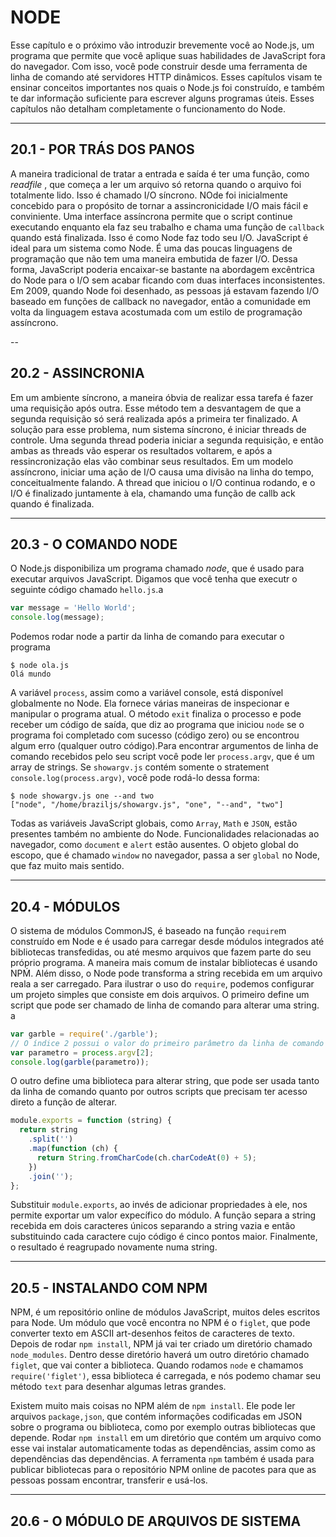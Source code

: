 # NODE

Esse capítulo e o próximo vão introduzir brevemente você ao Node.js, um programa que permite que você aplique suas habilidades de JavaScript fora do navegador. Com isso, você pode construir desde uma ferramenta de linha de comando até servidores HTTP dinâmicos. Esses capítulos visam te ensinar conceitos importantes nos quais o Node.js foi construído, e também te dar informação suficiente para escrever alguns programas úteis. Esses capítulos não detalham completamente o funcionamento do Node.

---

## 20.1 - POR TRÁS DOS PANOS

A maneira tradicional de tratar a entrada e saída é ter uma função, como _readfile_ , que começa a ler um arquivo só retorna quando o arquivo foi totalmente lido. Isso é chamado I/O síncrono. NOde foi inicialmente concebido para o propósito de tornar a assincronicidade I/O mais fácil e conviniente. Uma interface assíncrona permite que o script continue executando enquanto ela faz seu trabalho e chama uma função de `callback` quando está finalizada. Isso é como Node faz todo seu I/O. JavaScript é ideal para um sistema como Node. É uma das poucas linguagens de programação que não tem uma maneira embutida de fazer I/O. Dessa forma, JavaScript poderia encaixar-se bastante na abordagem excêntrica do Node para o I/O sem acabar ficando com duas interfaces inconsistentes. Em 2009, quando Node foi desenhado, as pessoas já estavam fazendo I/O baseado em funções de callback no navegador, então a comunidade em volta da linguagem estava acostumada com um estilo de programação assíncrono.

--

## 20.2 - ASSINCRONIA

Em um ambiente síncrono, a maneira óbvia de realizar essa tarefa é fazer uma requisição após outra. Esse método tem a desvantagem de que a segunda requisição só será realizada após a primeira ter finalizado. A solução para esse problema, num sistema síncrono, é iniciar threads de controle. Uma segunda thread poderia iniciar a segunda requisição, e então ambas as threads vão esperar os resultados voltarem, e após a ressincronização elas vão combinar seus resultados. Em um modelo assíncrono, iniciar uma ação de I/O causa uma divisão na linha do tempo, conceitualmente falando. A thread que iniciou o I/O continua rodando, e o I/O é finalizado juntamente à ela, chamando uma função de callb ack quando é finalizada.

---

## 20.3 - O COMANDO NODE

O Node.js disponibiliza um programa chamado _node_, que é usado para executar arquivos JavaScript. Digamos que você tenha que executr o seguinte código chamado `hello.js`.a

```js
var message = 'Hello World';
console.log(message);
```

Podemos rodar node a partir da linha de comando para executar o programa

```prompt
$ node ola.js
Olá mundo
```

A variável `process`, assim como a variável console, está disponível globalmente no Node. Ela fornece várias maneiras de inspecionar e manipular o programa atual. O método `exit` finaliza o processo e pode receber um código de saída, que diz ao programa que iniciou `node` se o programa foi completado com sucesso (código zero) ou se encontrou algum erro (qualquer outro código).Para encontrar argumentos de linha de comando recebidos pelo seu script você pode ler `process.argv`, que é um array de strings. Se `showargv.js` contém somente o stratement `console.log(process.argv)`, você pode rodá-lo dessa forma:

```prompt
$ node showargv.js one --and two
["node", "/home/braziljs/showargv.js", "one", "--and", "two"]
```

Todas as variáveis JavaScript globais, como `Array`, `Math` e `JSON`, estão presentes também no ambiente do Node. Funcionalidades relacionadas ao navegador, como `document` e `alert` estão ausentes. O objeto global do escopo, que é chamado `window` no navegador, passa a ser `global` no Node, que faz muito mais sentido.

---

## 20.4 - MÓDULOS

O sistema de módulos CommonJS, é baseado na função `require`m construído em Node e é usado para carregar desde módulos integrados até bibliotecas transfedidas, ou até mesmo arquivos que fazem parte do seu próprio programa. A maneira mais comum de instalar bibliotecas é usando NPḾ. Além disso, o Node pode transforma a string recebida em um arquivo reala a ser carregado. Para ilustrar o uso do `require`, podemos configurar um projeto simples que consiste em dois arquivos. O primeiro define um script que pode ser chamado de linha de comando para alterar uma string. a

```js
var garble = require('./garble');
// O índice 2 possui o valor do primeiro parâmetro da linha de comando
var parametro = process.argv[2];
console.log(garble(parametro));
```

O outro define uma biblioteca para alterar string, que pode ser usada tanto da linha de comando quanto por outros scripts que precisam ter acesso direto a função de alterar.

```js
module.exports = function (string) {
  return string
    .split('')
    .map(function (ch) {
      return String.fromCharCode(ch.charCodeAt(0) + 5);
    })
    .join('');
};
```

Substituir `module.exports`, ao invés de adicionar propriedades à ele, nos permite exportar um valor expecífico do módulo. A função separa a string recebida em dois caracteres únicos separando a string vazia e então substituindo cada caractere cujo código é cinco pontos maior. Finalmente, o resultado é reagrupado novamente numa string.

---

## 20.5 - INSTALANDO COM NPM

NPM, é um repositório online de módulos JavaScript, muitos deles escritos para Node. Um módulo que você encontra no NPM é o `figlet`, que pode converter texto em ASCII art-desenhos feitos de caracteres de texto. Depois de rodar `npm install`, NPM já vai ter criado um diretório chamado `node_modules`. Dentro desse diretório haverá um outro diretório chamado `figlet`, que vai conter a biblioteca. Quando rodamos `node` e chamamos `require('figlet')`, essa biblioteca é carregada, e nós podemo chamar seu método `text` para desenhar algumas letras grandes.

Existem muito mais coisas no NPM além de `npm install`. Ele pode ler arquivos `package,json`, que contém informações codificadas em JSON sobre o programa ou biblioteca, como por exemplo outras bibliotecas que depende. Rodar `npm install` em um diretório que contém um arquivo como esse vai instalar automaticamente todas as dependências, assim como as dependências das dependências. A ferramenta `npm` também é usada para publicar bibliotecas para o repositório NPM online de pacotes para que as pessoas possam encontrar, transferir e usá-los.

---

## 20.6 - O MÓDULO DE ARQUIVOS DE SISTEMA

